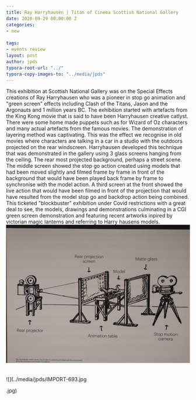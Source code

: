 ```yaml
---
title: Ray Harryhausen | Titan of Cinema Scottish National Gallery
date: 2020-09-29 00:00:00 Z
categories:
- new

tags:
- events review
layout: post
author: jpds
typora-root-url: "../"
typora-copy-images-to: "../media/jpds"
---
```

This exhibition at Scottish National Gallery was on the Special Effects creations of Ray Harryhausen who was a pioneer in stop go animation and "green screen" effects including Clash of the Titans, Jason and the Argonauts and 1 million years BC. The exhibition started with artefacts from the King Kong movie that is said to have been Harryhausen creative catlyst. There were some home made puppets such as for Wizard of Oz characters and many actual artefacts from the famous movies. The demonstration of layering method was captivating.
This was the effect we recognise in old movies where characters are talking in a car in a studio with the outdoors projected on the rear windscreen. Harryhausen developed this technique that was demonstrated in the gallery using 3 glass screens hanging from the ceiling. The rear most projected background, perhaps a street scene.
The middle screen showed the stop go action created using models that had been moved slightly and filmed frame by frame in front of the background that would have been played back frame by frame to synchronise with the model action. A third screen at the front showed the live action that would have been filmed in front of the projection that would have resulted from the model stop go and backdrop action being combined.
This ticketed "blockbuster" exhibition under Covid restrictions with a great deal to see, the models, drawings and demonstrations culminating in a CGI green screen demonstration and featuring recent artworks inpired by victorian magic lanterns and referring to Harry hausens models.![](/../../../media/jpds/IMPORT-693.jpg)

###### 

![](../media/jpds/IMPORT-693.jpg

.jpg)